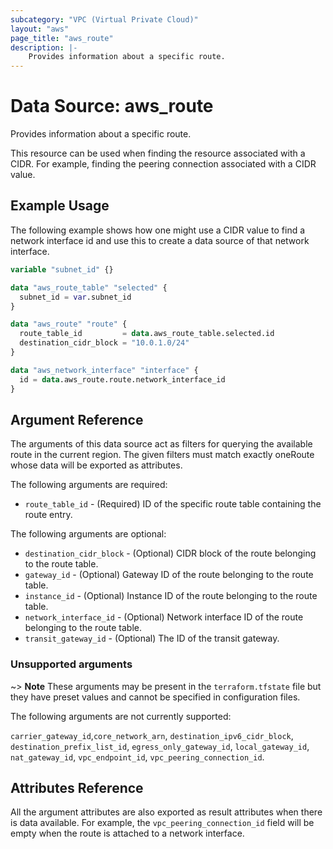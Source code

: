 ```yaml
---
subcategory: "VPC (Virtual Private Cloud)"
layout: "aws"
page_title: "aws_route"
description: |-
    Provides information about a specific route.
---
```


# Data Source: aws_route

Provides information about a specific route.

This resource can be used when finding the resource associated with a CIDR. For example, finding the peering connection associated with a CIDR value.

## Example Usage

The following example shows how one might use a CIDR value to find a network interface id and use this to create a data source of that network interface.

```terraform
variable "subnet_id" {}

data "aws_route_table" "selected" {
  subnet_id = var.subnet_id
}

data "aws_route" "route" {
  route_table_id         = data.aws_route_table.selected.id
  destination_cidr_block = "10.0.1.0/24"
}

data "aws_network_interface" "interface" {
  id = data.aws_route.route.network_interface_id
}
```

## Argument Reference

The arguments of this data source act as filters for querying the available route in the current region. The given filters must match exactly oneRoute whose data will be exported as attributes.

The following arguments are required:

* `route_table_id` - (Required) ID of the specific route table containing the route entry.

The following arguments are optional:

* `destination_cidr_block` - (Optional) CIDR block of the route belonging to the route table.
* `gateway_id` - (Optional) Gateway ID of the route belonging to the route table.
* `instance_id` - (Optional) Instance ID of the route belonging to the route table.
* `network_interface_id` - (Optional) Network interface ID of the route belonging to the route table.
* `transit_gateway_id` - (Optional) The ID of the transit gateway.

### Unsupported arguments

~> **Note** These arguments may be present in the `terraform.tfstate` file but they have preset values and cannot be specified in configuration files.

The following arguments are not currently supported:

`carrier_gateway_id`,`core_network_arn`, `destination_ipv6_cidr_block`, `destination_prefix_list_id`, `egress_only_gateway_id`, `local_gateway_id`, `nat_gateway_id`, `vpc_endpoint_id`, `vpc_peering_connection_id`.

## Attributes Reference

All the argument attributes are also exported as result attributes when there is data available. For example, the `vpc_peering_connection_id` field will be empty when the route is attached to a network interface.
